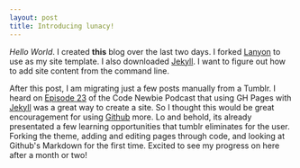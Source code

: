 ```yaml
---
layout: post
title: Introducing lunacy!
---
```


*Hello* *World*. I created **this** blog over the last two days. I forked [Lanyon](https://github.com/poole/lanyon) to use as my site template. I also downloaded [Jekyll](http://jekyllrb.com). I want to figure out how to add site content from the command line. 

After this post, I am migrating just a few posts manually from a Tumblr. I heard on [Episode 23](http://www.codenewbie.org/podcast/ask-codenewbie) of the Code Newbie Podcast that using GH Pages with [Jekyll](http://jekyllrb.com) was a great way to create a site. So I thought this would be great encouragement for using [Github](http://github.com) more. Lo and behold, its already presentated a few learning opportunities that tumblr eliminates for the user. Forking the theme, adding and editing pages through code, and looking at Github's Markdown for the first time. Excited to see my progress on here after a month or two!
